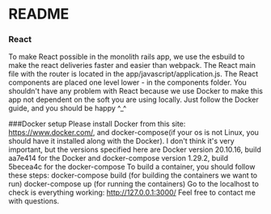 # README

### React
To make React possible in the monolith rails app, we use the esbuild to make the react deliveries faster and easier than webpack. The React main file with the router is located in the app/javascript/application.js. The React components are placed one level lower - in the components folder. You shouldn't have any problem with React because we use Docker to make this app not dependent on the soft you are using locally. Just follow the Docker guide, and you should be happy ^_^

###Docker setup
Please install Docker from this site: https://www.docker.com/, and docker-compose(if your os is not Linux, you should have it installed along with the Docker). I don't think it's very important, but the versions specified here are Docker version 20.10.16, build aa7e414 for the Docker and docker-compose version 1.29.2, build 5becea4c for the docker-compose
To build a container, you should follow these steps:
docker-compose build (for building the containers we want to run)
docker-compose up (for running the containers)
Go to the localhost to check is everything working: http://127.0.0.1:3000/
Feel free to contact me with questions.
